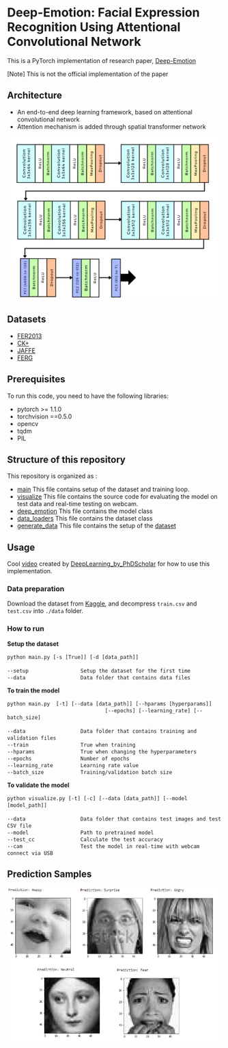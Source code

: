 # Deep-Emotion: Facial Expression Recognition Using Attentional Convolutional Network

This is a PyTorch implementation of research paper, [Deep-Emotion](https://arxiv.org/abs/1902.01019)

[Note] This is not the official implementation of the paper

## Architecture
* An end-to-end deep learning framework, based on attentional convolutional network
* Attention mechanism is added through spatial transformer network


<p align="center">
  <img src="imgs/net_arch.png" width="960" title="Deep-Emotion Architecture">
</p>


## Datasets
* [FER2013](https://www.kaggle.com/c/challenges-in-representation-learning-facial-expression-recognition-challenge/data)
* [CK+](https://ieeexplore.ieee.org/document/5543262)
* [JAFFE](https://www.researchgate.net/publication/220013358_The_japanese_female_facial_expression_jaffe_database)
* [FERG](https://homes.cs.washington.edu/~deepalia/papers/deepExpr_accv2016.pdf)

## Prerequisites
To run this code, you need to have the following libraries:
* pytorch >= 1.1.0
* torchvision ==0.5.0
* opencv
* tqdm
* PIL

## Structure of this repository
This repository is organized as :
* [main](/main.py) This file contains setup of the dataset and training loop.
* [visualize](/visualize.py) This file contains the source code for evaluating the model on test data and real-time testing on webcam.
* [deep_emotion](/deep_emotion.py) This file contains the model class
* [data_loaders](/data_loaders.py) This file contains the dataset class
* [generate_data](/generate_data.py) This file contains the setup of the [dataset](https://www.kaggle.com/c/challenges-in-representation-learning-facial-expression-recognition-challenge/data)

## Usage
Cool [video](https://www.youtube.com/watch?v=yN7qfBhfGqs) created by [DeepLearning_by_PhDScholar](https://www.youtube.com/channel/UCUv49cJ3xwr1NXxl9qIJ7kA/about) for how to use this implementation.
### Data preparation
Download the dataset from [Kaggle](https://www.kaggle.com/c/challenges-in-representation-learning-facial-expression-recognition-challenge/data), and decompress ```train.csv``` and ```test.csv``` into ```./data``` folder.

### How to run
**Setup the dataset**
```
python main.py [-s [True]] [-d [data_path]]

--setup                 Setup the dataset for the first time
--data                  Data folder that contains data files
```

**To train the model**
```
python main.py  [-t] [--data [data_path]] [--hparams [hyperparams]]
                                [--epochs] [--learning_rate] [--batch_size]

--data                  Data folder that contains training and validation files
--train                 True when training
--hparams               True when changing the hyperparameters
--epochs                Number of epochs
--learning_rate         Learning rate value
--batch_size            Training/validation batch size
```

**To validate the model**
```
python visualize.py [-t] [-c] [--data [data_path]] [--model [model_path]]

--data                  Data folder that contains test images and test CSV file
--model                 Path to pretrained model
--test_cc               Calculate the test accuracy
--cam                   Test the model in real-time with webcam connect via USB
```
## Prediction Samples
<p align="center">
  <img src="imgs/samples.png" width="720" title="Deep-Emotion Architecture">
</p>
